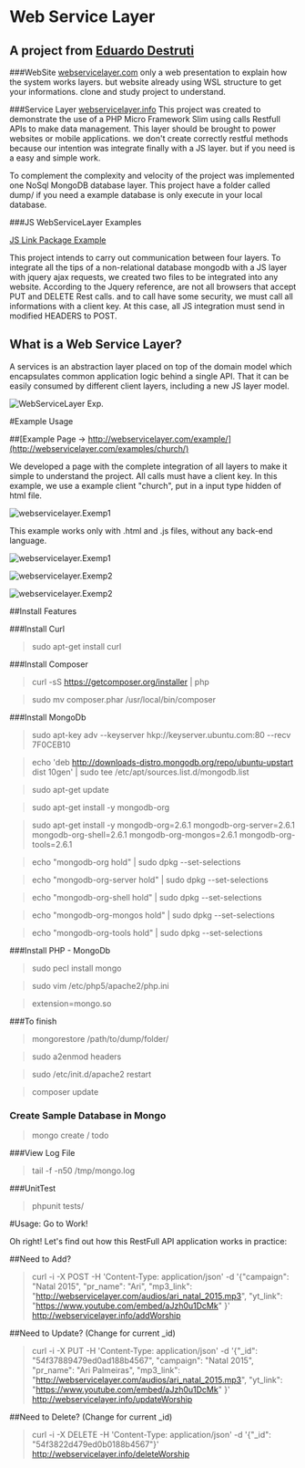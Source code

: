 # Web Service Layer
## A project from [Eduardo Destruti](http://maquinadobem.com/)

###WebSite [webservicelayer.com](http://webservicelayer.com/)
only a web presentation to explain how the system works layers.
but website already using WSL structure to get your informations. clone and study project to understand.

###Service Layer [webservicelayer.info](http://webservicelayer.info/)
This project was created to demonstrate the use of a PHP Micro Framework Slim using calls Restfull APIs to make data management.
This layer should be brought to power websites or mobile applications.
we don't create correctly restful methods because our intention was integrate finally with a JS layer. but if you need is a easy and simple work.

To complement the complexity and velocity of the project was implemented one NoSql MongoDB database layer.
This project have a folder called dump/
if you need a example database is only execute in your local database.

###JS WebServiceLayer Examples

[JS Link Package Example](http://webservicelayer.com/js/church/)

This project intends to carry out communication between four layers.
To integrate all the tips of a non-relational database mongodb with a JS layer with jquery ajax requests, we created two files to be integrated into any website.
According to the Jquery reference, are not all browsers that accept PUT and DELETE Rest calls.
and to call have some security, we must call all informations with a client key.
At this case, all JS integration must send in modified HEADERS to POST.

## What is a Web Service Layer?

A services is an abstraction layer placed on top of the domain model which encapsulates common application logic behind a single API.
That it can be easily consumed by different client layers, including a new JS layer model.

![WebServiceLayer Exp.](http://webservicelayer.com/img/v2/WebServiceLayer_explanation.png)

#Example Usage

##[Example Page -> http://webservicelayer.com/example/](http://webservicelayer.com/examples/church/)

We developed a page with the complete integration of all layers to make it simple to understand the project.
All calls must have a client key. In this example, we use a example client "church", put in a input type hidden of html file.

> <input type="hidden" id="hashClient" value="church">

![webservicelayer.Exemp1](http://webservicelayer.com/img/v2/html.png)

This example works only with .html and .js files, without any back-end language.

![webservicelayer.Exemp1](http://webservicelayer.com/img/ex_1.png)

![webservicelayer.Exemp2](http://webservicelayer.com/img/ex_2.png)

![webservicelayer.Exemp2](http://webservicelayer.com/img/ex_3.png)


##Install Features

###Install Curl
> sudo apt-get install curl

###Install Composer
> curl -sS https://getcomposer.org/installer | php

> sudo mv composer.phar /usr/local/bin/composer


###Install MongoDb
> sudo apt-key adv --keyserver hkp://keyserver.ubuntu.com:80 --recv 7F0CEB10

> echo 'deb http://downloads-distro.mongodb.org/repo/ubuntu-upstart dist 10gen' | sudo tee /etc/apt/sources.list.d/mongodb.list

> sudo apt-get update

> sudo apt-get install -y mongodb-org

> sudo apt-get install -y mongodb-org=2.6.1 mongodb-org-server=2.6.1 mongodb-org-shell=2.6.1 mongodb-org-mongos=2.6.1 mongodb-org-tools=2.6.1

> echo "mongodb-org hold" | sudo dpkg --set-selections

> echo "mongodb-org-server hold" | sudo dpkg --set-selections

> echo "mongodb-org-shell hold" | sudo dpkg --set-selections

> echo "mongodb-org-mongos hold" | sudo dpkg --set-selections

> echo "mongodb-org-tools hold" | sudo dpkg --set-selections

###Install PHP - MongoDb
> sudo pecl install mongo

> sudo vim /etc/php5/apache2/php.ini

> extension=mongo.so

###To finish

> mongorestore /path/to/dump/folder/

> sudo a2enmod headers

> sudo /etc/init.d/apache2 restart

> composer update

### Create Sample Database in Mongo

> mongo create / todo


###View Log File

> tail -f -n50 /tmp/mongo.log


###UnitTest

>phpunit tests/


#Usage: Go to Work!

Oh right! Let's find out how this RestFull API application works in practice:

##Need to Add?
> curl -i -X POST -H 'Content-Type: application/json' -d '{"campaign": "Natal 2015", "pr_name": "Ari", "mp3_link": "http://webservicelayer.com/audios/ari_natal_2015.mp3", "yt_link": "https://www.youtube.com/embed/aJzh0u1DcMk" }' http://webservicelayer.info/addWorship

##Need to Update? (Change for current _id)
> curl -i -X PUT -H 'Content-Type: application/json' -d '{"_id": "54f37889479ed0ad188b4567", "campaign": "Natal 2015", "pr_name": "Ari Palmeiras", "mp3_link": "http://webservicelayer.com/audios/ari_natal_2015.mp3", "yt_link": "https://www.youtube.com/embed/aJzh0u1DcMk" }' http://webservicelayer.info/updateWorship

##Need to Delete? (Change for current _id)
> curl -i -X DELETE -H 'Content-Type: application/json' -d '{"_id": "54f3822d479ed0b0188b4567"}' http://webservicelayer.info/deleteWorship
